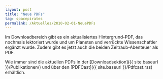 ```yaml
---
layout: post
title: "Neue PDFs"
tag: spacepirates
permalink: /Aktuelles/2010-02-01-NeuePDFs
---
```


Im Downloadbereich gibt es ein aktualisiertes Hintergrund-PDF, das nochmals lektoriert wurde und um Planeten und verrückte Wissenschaftler ergänzt wurde. Zudem gibt es jetzt auch die beiden Zeitraub-Abenteuer als PDF.

Wie immer sind die aktuellen PDFs in der [Downloadsektion]({{ site.baseurl }}/Publikationen/) und über den [PDFCast]({{ site.baseurl }}/Pdfcast.rss) erhältlich.


